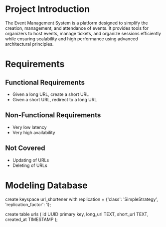 # Project Introduction
    
The Event Management System is a platform designed to simplify the creation, management, and attendance of events. It provides tools for organizers to host events, manage tickets, and organize sessions efficiently while ensuring scalability and high performance using advanced architectural principles.

# Requirements

## Functional Requirements

- Given a long URL, create a short URL
- Given a short URL, redirect to a long URL

## Non-Functional Requirements

- Very low latency
- Very high availability

## Not Covered

- Updating of URLs
- Deleting of URLs

# Modeling Database

create keyspace url_shortener with replication = {'class': 'SimpleStrategy', 'replication_factor': 1};

create table urls
(
    id         UUID primary key,
    long_url   TEXT,
    short_url  TEXT,
    created_at TIMESTAMP
);


